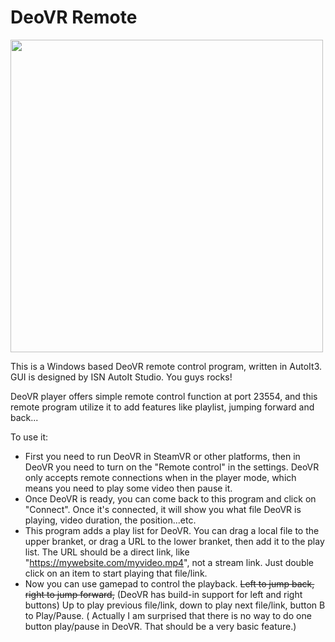 # DeoVR Remote
<img src="https://user-images.githubusercontent.com/22040708/136134388-b61da115-34f5-4c2a-8cd1-19ddaa585819.png" width='500' align="middle" />

 This is a Windows based DeoVR remote control program, written in AutoIt3. 
 GUI is designed by ISN AutoIt Studio. You guys rocks!
 
 DeoVR player offers simple remote control function at port 23554, and this remote program utilize it to add features like playlist, jumping forward and back...
 
 To use it:
 * First you need to run DeoVR in SteamVR or other platforms, then in DeoVR you need to turn on the "Remote control" in the settings.
 DeoVR only accepts remote connections when in the player mode, which means you need to play some video then pause it.
 * Once DeoVR is ready, you can come back to this program and click on "Connect". Once it's connected, it will show you what file DeoVR is playing, video duration, the position...etc.
 * This program adds a play list for DeoVR. You can drag a local file to the upper branket, or drag a URL to the lower branket, then add it to the play list. The URL should be a direct link, like "https://mywebsite.com/myvideo.mp4", not a stream link. Just double click on an item to start playing that file/link.
 * Now you can use gamepad to control the playback. ~~Left to jump back, right to jump forward,~~ (DeoVR has build-in support for left and right buttons) Up to play previous file/link, down to play next file/link, button B to Play/Pause. ( Actually I am surprised that there is no way to do one button play/pause in DeoVR. That should be a very basic feature.)
